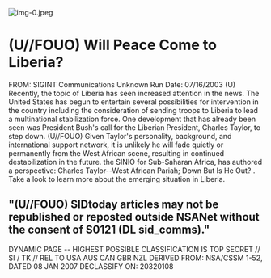 ![img-0.jpeg](img-0.jpeg)

# (U//FOUO) Will Peace Come to Liberia? 

FROM: SIGINT Communications
Unknown
Run Date: 07/16/2003
(U) Recently, the topic of Liberia has seen increased attention in the news. The United States has begun to entertain several possibilities for intervention in the country including the consideration of sending troops to Liberia to lead a multinational stabilization force. One development that has already been seen was President Bush's call for the Liberian President, Charles Taylor, to step down.
(U//FOUO) Given Taylor's personality, background, and international support network, it is unlikely he will fade quietly or permanently from the West African scene, resulting in continued destabilization in the future. the SINIO for Sub-Saharan Africa, has authored a perspective: Charles Taylor--West African Pariah; Down But Is He Out? . Take a look to learn more about the emerging situation in Liberia.

## "(U//FOUO) SIDtoday articles may not be republished or reposted outside NSANet without the consent of S0121 (DL sid_comms)."

DYNAMIC PAGE -- HIGHEST POSSIBLE CLASSIFICATION IS TOP SECRET // SI / TK // REL TO USA AUS CAN GBR NZL DERIVED FROM: NSA/CSSM 1-52, DATED 08 JAN 2007 DECLASSIFY ON: 20320108

